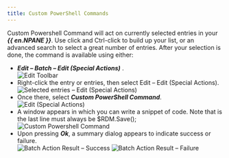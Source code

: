 ```yaml
---
title: Custom PowerShell Commands
---
```

Custom Powershell Command will act on currently selected entries in your ***{{ en.NPANE }}***. Use click and Ctrl-click to build up your list, or an advanced search to select a great number of entries. After your selection is done, the command is available using either:  

* ***Edit – Batch – Edit (Special Actions)*** .  
![Edit Toolbar](https://webdevolutions.azureedge.net/docs/en/rdm/windows/clipM0003.png) 
* Right-click the entry or entries, then select Edit – Edit (Special Actions).  
![Selected entries – Edit (Special Actions)](https://webdevolutions.azureedge.net/docs/en/rdm/windows/clip10585.png) 
* Once there, select ***Custom PowerShell Command***.  
![Edit (Special Actions)](https://webdevolutions.azureedge.net/docs/en/rdm/windows/clip10587.png) 
* A window appears in which you can write a snippet of code.  Note that is the last line must always be $RDM.Save();  
![Custom Powershell Command](https://webdevolutions.azureedge.net/docs/en/rdm/windows/clip10613.png) 
* Upon pressing ***Ok***, a summary dialog appears to indicate success or failure.  
![Batch Action Result – Success](https://webdevolutions.azureedge.net/docs/en/rdm/windows/clipM0004.png) 
![Batch Action Result – Failure](https://webdevolutions.azureedge.net/docs/en/rdm/windows/clipM0005.png) 